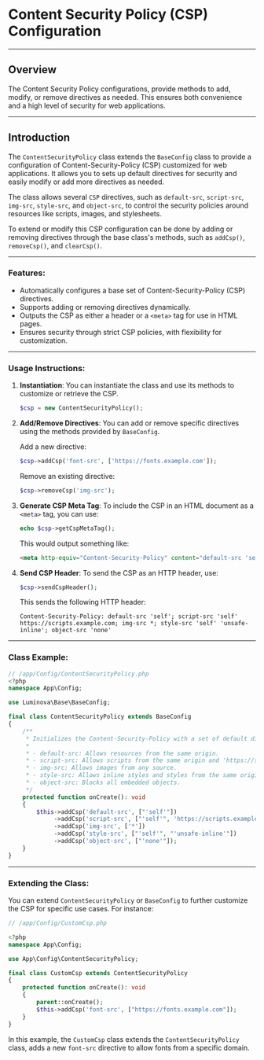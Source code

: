 # Content Security Policy (CSP) Configuration

***

## Overview

The Content Security Policy configurations, provide methods to add, modify, or remove directives as needed. This ensures both convenience and a high level of security for web applications.

***

## Introduction

The `ContentSecurityPolicy` class extends the `BaseConfig` class to provide a configuration of Content-Security-Policy (CSP) customized for web applications. It allows you to sets up default directives for security and easily modify or add more directives as needed.

The class allows several `CSP` directives, such as `default-src`, `script-src`, `img-src`, `style-src`, and `object-src`, to control the security policies around resources like scripts, images, and stylesheets.

To extend or modify this CSP configuration can be done by adding or removing directives through the base class's methods, such as `addCsp()`, `removeCsp()`, and `clearCsp()`.

***

### Features:

- Automatically configures a base set of Content-Security-Policy (CSP) directives.
- Supports adding or removing directives dynamically.
- Outputs the CSP as either a header or a `<meta>` tag for use in HTML pages.
- Ensures security through strict CSP policies, with flexibility for customization.

***

### Usage Instructions:

1. **Instantiation**:
   You can instantiate the class and use its methods to customize or retrieve the CSP.

   ```php
   $csp = new ContentSecurityPolicy();
   ```

2. **Add/Remove Directives**:
   You can add or remove specific directives using the methods provided by `BaseConfig`.

    Add a new directive:
   ```php
   $csp->addCsp('font-src', ['https://fonts.example.com']);
   ```
   Remove an existing directive:
	 ```php
   $csp->removeCsp('img-src');
   ```

4. **Generate CSP Meta Tag**:
   To include the CSP in an HTML document as a `<meta>` tag, you can use:

   ```php
   echo $csp->getCspMetaTag();
   ```

   This would output something like:
   ```html
   <meta http-equiv="Content-Security-Policy" content="default-src 'self'; script-src 'self' https://scripts.example.com; img-src *; style-src 'self' 'unsafe-inline'; object-src 'none'">
   ```

5. **Send CSP Header**:
   To send the CSP as an HTTP header, use:

   ```php
   $csp->sendCspHeader();
   ```

   This sends the following HTTP header:
   ```
   Content-Security-Policy: default-src 'self'; script-src 'self' https://scripts.example.com; img-src *; style-src 'self' 'unsafe-inline'; object-src 'none'
   ```

***

### Class Example:

```php
// /app/Config/ContentSecurityPolicy.php
<?php
namespace App\Config;

use Luminova\Base\BaseConfig;

final class ContentSecurityPolicy extends BaseConfig
{
    /**
     * Initializes the Content-Security-Policy with a set of default directives.
     * 
     * - default-src: Allows resources from the same origin.
     * - script-src: Allows scripts from the same origin and 'https://scripts.example.com'.
     * - img-src: Allows images from any source.
     * - style-src: Allows inline styles and styles from the same origin.
     * - object-src: Blocks all embedded objects.
     */
    protected function onCreate(): void
    {
        $this->addCsp('default-src', ["'self'"])
             ->addCsp('script-src', ["'self'", 'https://scripts.example.com'])
             ->addCsp('img-src', ['*'])
             ->addCsp('style-src', ["'self'", "'unsafe-inline'"])
             ->addCsp('object-src', ["'none'"]);
    }
}
```

***

### Extending the Class:

You can extend `ContentSecurityPolicy` or `BaseConfig` to further customize the CSP for specific use cases. For instance:

```php
// /app/Config/CustomCsp.php

<?php
namespace App\Config;

use App\Config\ContentSecurityPolicy;

final class CustomCsp extends ContentSecurityPolicy
{
    protected function onCreate(): void
    {
        parent::onCreate();
        $this->addCsp('font-src', ["https://fonts.example.com"]);
    }
}
```

In this example, the `CustomCsp` class extends the `ContentSecurityPolicy` class, adds a new `font-src` directive to allow fonts from a specific domain.